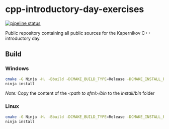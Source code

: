 # cpp-introductory-day-exercises
[![pipeline status](https://gitlab.com/Kapernikov/Intern/cpp-introductory-day-exercises/badges/master/pipeline.svg)](https://gitlab.com/Kapernikov/Intern/cpp-introductory-day-exercises/commits/master)

Public repository containing all public sources for the Kapernikov C++ introductory day.

## Build
### Windows
```Bash
cmake -G Ninja -H. -Bbuild -DCMAKE_BUILD_TYPE=Release -DCMAKE_INSTALL_PREFIX=install -DENABLE_SOLUTIONS=OFF -DSFML_INCLUDE_DIRS=<path to sfml>\include -DSFML_LIBRARY_DIRS=<path to sfml>\SFML-2.5.0\lib
ninja install
```
_Note:_ Copy the content of the _\<path to sfml\>/bin_ to the _install/bin_ folder

### Linux
```Bash
cmake -G Ninja -H. -Bbuild -DCMAKE_BUILD_TYPE=Release -DCMAKE_INSTALL_PREFIX=install -DENABLE_SOLUTIONS=OFF
ninja install
```
